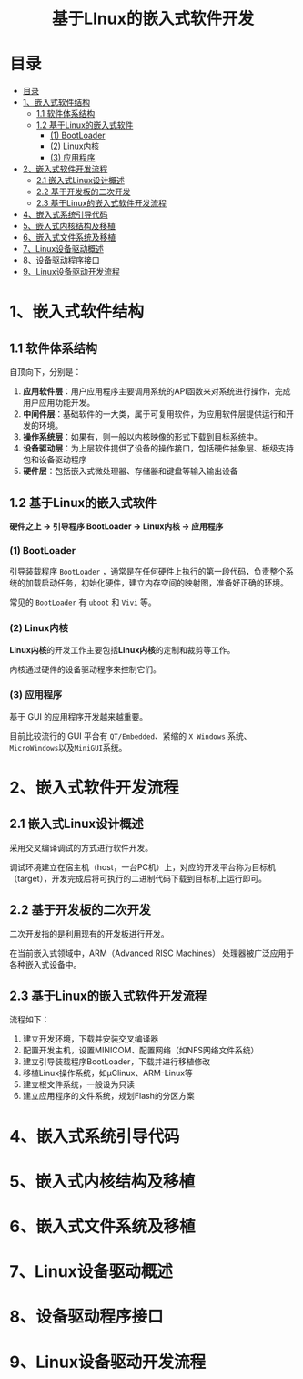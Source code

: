 <div align="center">

<h1>基于LInux的嵌入式软件开发</h1>

</div>

# 目录

- [目录](#目录)
- [1、嵌入式软件结构](#1嵌入式软件结构)
  - [1.1 软件体系结构](#11-软件体系结构)
  - [1.2 基于Linux的嵌入式软件](#12-基于linux的嵌入式软件)
    - [(1) BootLoader](#1-bootloader)
    - [(2) Linux内核](#2-linux内核)
    - [(3) 应用程序](#3-应用程序)
- [2、嵌入式软件开发流程](#2嵌入式软件开发流程)
  - [2.1 嵌入式Linux设计概述](#21-嵌入式linux设计概述)
  - [2.2 基于开发板的二次开发](#22-基于开发板的二次开发)
  - [2.3 基于Linux的嵌入式软件开发流程](#23-基于linux的嵌入式软件开发流程)
- [4、嵌入式系统引导代码](#4嵌入式系统引导代码)
- [5、嵌入式内核结构及移植](#5嵌入式内核结构及移植)
- [6、嵌入式文件系统及移植](#6嵌入式文件系统及移植)
- [7、Linux设备驱动概述](#7linux设备驱动概述)
- [8、设备驱动程序接口](#8设备驱动程序接口)
- [9、Linux设备驱动开发流程](#9linux设备驱动开发流程)


# 1、嵌入式软件结构

## 1.1 软件体系结构

自顶向下，分别是：

1. **应用软件层**：用户应用程序主要调用系统的API函数来对系统进行操作，完成用户应用功能开发。
2. **中间件层**：基础软件的一大类，属于可复用软件，为应用软件层提供运行和开发的环境。
3. **操作系统层**：如果有，则一般以内核映像的形式下载到目标系统中。
4. **设备驱动层**：为上层软件提供了设备的操作接口，包括硬件抽象层、板级支持包和设备驱动程序
5. **硬件层**：包括嵌入式微处理器、存储器和键盘等输入输出设备


## 1.2 基于Linux的嵌入式软件

**硬件之上 → 引导程序 BootLoader → Linux内核 → 应用程序**

### (1) BootLoader

引导装载程序 `BootLoader` ，通常是在任何硬件上执行的第一段代码，负责整个系统的加载启动任务，初始化硬件，建立内存空间的映射图，准备好正确的环境。

常见的 `BootLoader` 有 `uboot` 和 `Vivi` 等。

### (2) Linux内核

**Linux内核**的开发工作主要包括**Linux内核**的定制和裁剪等工作。

内核通过硬件的设备驱动程序来控制它们。

### (3) 应用程序

基于 GUI 的应用程序开发越来越重要。

目前比较流行的 GUI 平台有 `QT/Embedded`、紧缩的 `X Windows` 系统、`MicroWindows`以及`MiniGUI`系统。

# 2、嵌入式软件开发流程

## 2.1 嵌入式Linux设计概述

采用交叉编译调试的方式进行软件开发。

调试环境建立在宿主机（host，一台PC机）上，对应的开发平台称为目标机（target），开发完成后将可执行的二进制代码下载到目标机上运行即可。

## 2.2 基于开发板的二次开发

二次开发指的是利用现有的开发板进行开发。

在当前嵌入式领域中，ARM（Advanced RISC Machines） 处理器被广泛应用于各种嵌入式设备中。



## 2.3 基于Linux的嵌入式软件开发流程

流程如下：

1. 建立开发环境，下载并安装交叉编译器
2. 配置开发主机，设置MINICOM、配置网络（如NFS网络文件系统）
3. 建立引导装载程序BootLoader，下载并进行移植修改
4. 移植Linux操作系统，如μClinux、ARM-Linux等
5. 建立根文件系统，一般设为只读
6. 建立应用程序的文件系统，规划Flash的分区方案


# 4、嵌入式系统引导代码



# 5、嵌入式内核结构及移植




# 6、嵌入式文件系统及移植




# 7、Linux设备驱动概述





# 8、设备驱动程序接口





# 9、Linux设备驱动开发流程